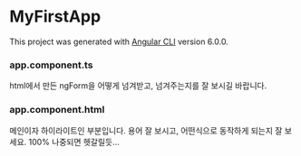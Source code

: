 # MyFirstApp

This project was generated with [Angular CLI](https://github.com/angular/angular-cli) version 6.0.0.

### app.component.ts
html에서 만든 ngForm을 어떻게 넘겨받고, 넘겨주는지를 잘 보시길 바랍니다.

### app.component.html
메인이자 하이라이트인 부분입니다. 용어 잘 보시고, 어떤식으로 동작하게 되는지 잘 보세요. 100% 나중되면 헷갈릴듯...